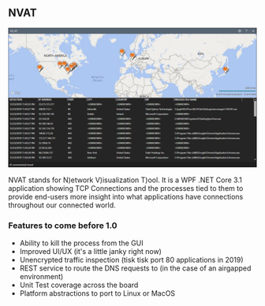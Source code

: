 ## NVAT

![alt text](image.png)

NVAT stands for N)etwork V)isualization T)ool.  It is a WPF .NET Core 3.1 application showing TCP Connections and the processes tied to them to provide end-users more insight into what applications have connections throughout our connected world.

### Features to come before 1.0
* Ability to kill the process from the GUI
* Improved UI/UX (it's a little janky right now)
* Unencrypted traffic inspection (tisk tisk port 80 applications in 2019)
* REST service to route the DNS requests to (in the case of an airgapped environment)
* Unit Test coverage across the board
* Platform abstractions to port to Linux or MacOS
